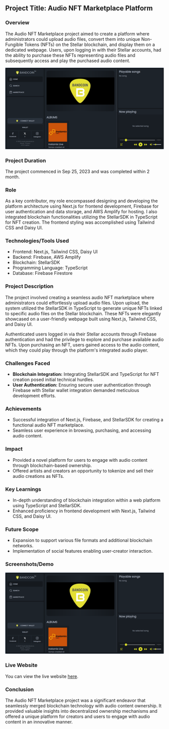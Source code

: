 ## Project Title: Audio NFT Marketplace Platform

### Overview

The Audio NFT Marketplace project aimed to create a platform where administrators could upload audio files, convert them into unique Non-Fungible Tokens (NFTs) on the Stellar blockchain, and display them on a dedicated webpage. Users, upon logging in with their Stellar accounts, had the ability to purchase these NFTs representing audio files and subsequently access and play the purchased audio content.

![home page](https://raw.githubusercontent.com/xementor/xementor.github.io/main/db/projects/nft_music/1.png)

### Project Duration

The project commenced in Sep 25, 2023 and was completed within 2 month.

### Role

As a key contributor, my role encompassed designing and developing the platform architecture using Next.js for frontend development, Firebase for user authentication and data storage, and AWS Amplify for hosting. I also integrated blockchain functionalities utilizing the StellarSDK in TypeScript for NFT creation. The frontend styling was accomplished using Tailwind CSS and Daisy UI.

### Technologies/Tools Used

- Frontend: Next.js, Tailwind CSS, Daisy UI
- Backend: Firebase, AWS Amplify
- Blockchain: StellarSDK
- Programming Language: TypeScript
- Database: Firebase Firestore

### Project Description

The project involved creating a seamless audio NFT marketplace where administrators could effortlessly upload audio files. Upon upload, the system utilized the StellarSDK in TypeScript to generate unique NFTs linked to specific audio files on the Stellar blockchain. These NFTs were elegantly showcased on a user-friendly webpage built using Next.js, Tailwind CSS, and Daisy UI.

Authenticated users logged in via their Stellar accounts through Firebase authentication and had the privilege to explore and purchase available audio NFTs. Upon purchasing an NFT, users gained access to the audio content, which they could play through the platform's integrated audio player.

### Challenges Faced

- **Blockchain Integration:** Integrating StellarSDK and TypeScript for NFT creation posed initial technical hurdles.
- **User Authentication:** Ensuring secure user authentication through Firebase with Stellar wallet integration demanded meticulous development efforts.

### Achievements

- Successful integration of Next.js, Firebase, and StellarSDK for creating a functional audio NFT marketplace.
- Seamless user experience in browsing, purchasing, and accessing audio content.

### Impact

- Provided a novel platform for users to engage with audio content through blockchain-based ownership.
- Offered artists and creators an opportunity to tokenize and sell their audio creations as NFTs.

### Key Learnings

- In-depth understanding of blockchain integration within a web platform using TypeScript and StellarSDK.
- Enhanced proficiency in frontend development with Next.js, Tailwind CSS, and Daisy UI.

### Future Scope

- Expansion to support various file formats and additional blockchain networks.
- Implementation of social features enabling user-creator interaction.

### Screenshots/Demo

![home page](https://raw.githubusercontent.com/xementor/xementor.github.io/main/db/projects/nft_music/1.png)

### Live Website

You can view the live website [here](https://music.bandcoin.io/).

### Conclusion

The Audio NFT Marketplace project was a significant endeavor that seamlessly merged blockchain technology with audio content ownership. It provided valuable insights into decentralized ownership mechanisms and offered a unique platform for creators and users to engage with audio content in an innovative manner.
